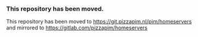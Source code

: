 ### This repository has been moved.

This repository has been moved to https://git.pizzapim.nl/pim/homeservers and mirrored to https://gitlab.com/pizzapim/homeservers
